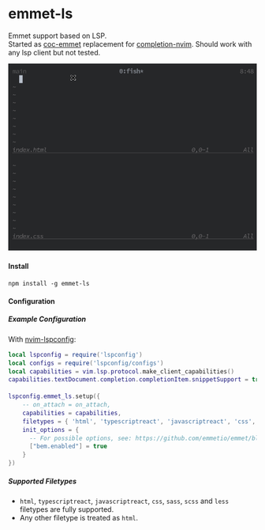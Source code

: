 # emmet-ls

Emmet support based on LSP.  
Started as [coc-emmet](https://github.com/neoclide/coc-emmet) replacement for [completion-nvim](https://github.com/nvim-lua/completion-nvim). Should work with any lsp client but not tested.

![alt](./.image/capture.gif)


#### Install
```
npm install -g emmet-ls
```

#### Configuration 

##### Example Configuration

With [nvim-lspconfig](https://github.com/neovim/nvim-lspconfig):

```lua
local lspconfig = require('lspconfig')
local configs = require('lspconfig/configs')
local capabilities = vim.lsp.protocol.make_client_capabilities()
capabilities.textDocument.completion.completionItem.snippetSupport = true

lspconfig.emmet_ls.setup({
    -- on_attach = on_attach,
    capabilities = capabilities,
    filetypes = { 'html', 'typescriptreact', 'javascriptreact', 'css', 'sass', 'scss', 'less' },
    init_options = {
      -- For possible options, see: https://github.com/emmetio/emmet/blob/master/src/config.ts#L79-L267
      ["bem.enabled"] = true
    }
})
```

##### Supported Filetypes

- `html`, `typescriptreact`, `javascriptreact`, `css`, `sass`, `scss` and `less` filetypes are fully supported.
- Any other filetype is treated as `html`.
